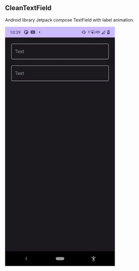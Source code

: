 ## CleanTextField

Android library
Jetpack compose TextField with label animation.

<img src="/preview/preview.gif" alt="drawing" width="360"/>

